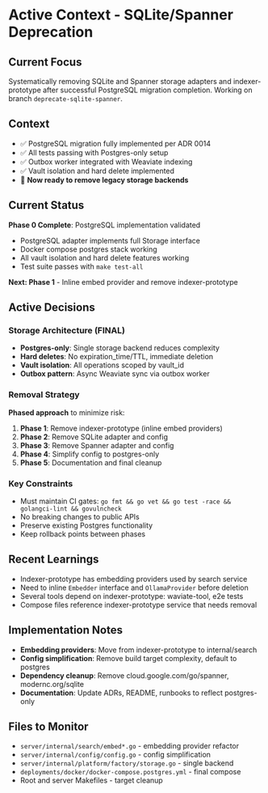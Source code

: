 # Active Context - SQLite/Spanner Deprecation

## Current Focus
Systematically removing SQLite and Spanner storage adapters and indexer-prototype after successful PostgreSQL migration completion. Working on branch `deprecate-sqlite-spanner`.

## Context
- ✅ PostgreSQL migration fully implemented per ADR 0014
- ✅ All tests passing with Postgres-only setup  
- ✅ Outbox worker integrated with Weaviate indexing
- ✅ Vault isolation and hard delete implemented
- 🎯 **Now ready to remove legacy storage backends**

## Current Status
**Phase 0 Complete**: PostgreSQL implementation validated
- PostgreSQL adapter implements full Storage interface
- Docker compose postgres stack working
- All vault isolation and hard delete features working
- Test suite passes with `make test-all`

**Next: Phase 1** - Inline embed provider and remove indexer-prototype

## Active Decisions

### Storage Architecture (FINAL)
- **Postgres-only**: Single storage backend reduces complexity
- **Hard deletes**: No expiration_time/TTL, immediate deletion
- **Vault isolation**: All operations scoped by vault_id
- **Outbox pattern**: Async Weaviate sync via outbox worker

### Removal Strategy
**Phased approach** to minimize risk:
1. **Phase 1**: Remove indexer-prototype (inline embed providers)
2. **Phase 2**: Remove SQLite adapter and config
3. **Phase 3**: Remove Spanner adapter and config  
4. **Phase 4**: Simplify config to postgres-only
5. **Phase 5**: Documentation and final cleanup

### Key Constraints
- Must maintain CI gates: `go fmt && go vet && go test -race && golangci-lint && govulncheck`
- No breaking changes to public APIs
- Preserve existing Postgres functionality
- Keep rollback points between phases

## Recent Learnings
- Indexer-prototype has embedding providers used by search service
- Need to inline `Embedder` interface and `OllamaProvider` before deletion
- Several tools depend on indexer-prototype: waviate-tool, e2e tests
- Compose files reference indexer-prototype service that needs removal

## Implementation Notes
- **Embedding providers**: Move from indexer-prototype to internal/search
- **Config simplification**: Remove build target complexity, default to postgres
- **Dependency cleanup**: Remove cloud.google.com/go/spanner, modernc.org/sqlite
- **Documentation**: Update ADRs, README, runbooks to reflect postgres-only

## Files to Monitor
- `server/internal/search/embed*.go` - embedding provider refactor
- `server/internal/config/config.go` - config simplification
- `server/internal/platform/factory/storage.go` - single backend
- `deployments/docker/docker-compose.postgres.yml` - final compose
- Root and server Makefiles - target cleanup
